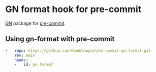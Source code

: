 # GN format hook for pre-commit

[GN](https://gn.googlesource.com/gn/+/main/docs/reference.md#cmd_format) package for [pre-commit](http://pre-commit.com).

## Using gn-format with pre-commit

```yaml
-   repo: https://github.com/KindDragon/pre-commit-gn-format.git
    rev: main
    hooks:
    -   id: gn-format
```
